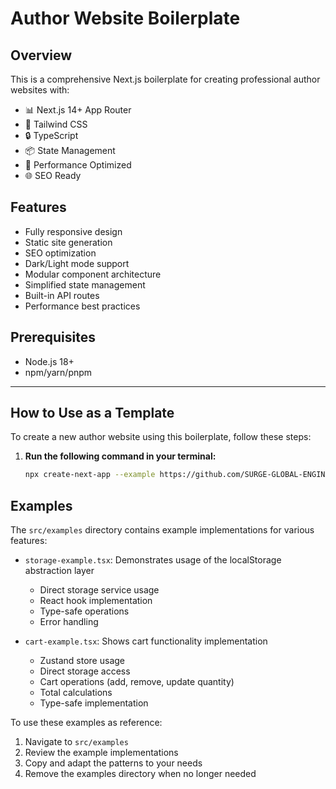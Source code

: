 # Author Website Boilerplate

## Overview

This is a comprehensive Next.js boilerplate for creating professional author websites with:

- 📊 Next.js 14+ App Router
- 🎨 Tailwind CSS
- 🔒 TypeScript
- 📦 State Management
- 🚀 Performance Optimized
- 🌐 SEO Ready

## Features

- Fully responsive design
- Static site generation
- SEO optimization
- Dark/Light mode support
- Modular component architecture
- Simplified state management
- Built-in API routes
- Performance best practices

## Prerequisites

- Node.js 18+
- npm/yarn/pnpm

---

## How to Use as a Template

To create a new author website using this boilerplate, follow these steps:

1. **Run the following command in your terminal:**
   ```bash
   npx create-next-app --example https://github.com/SURGE-GLOBAL-ENGINEERING/reader-scout-custom-template
   ```

## Examples

The `src/examples` directory contains example implementations for various features:

- `storage-example.tsx`: Demonstrates usage of the localStorage abstraction layer

  - Direct storage service usage
  - React hook implementation
  - Type-safe operations
  - Error handling

- `cart-example.tsx`: Shows cart functionality implementation

  - Zustand store usage
  - Direct storage access
  - Cart operations (add, remove, update quantity)
  - Total calculations
  - Type-safe implementation

To use these examples as reference:

1. Navigate to `src/examples`
2. Review the example implementations
3. Copy and adapt the patterns to your needs
4. Remove the examples directory when no longer needed
